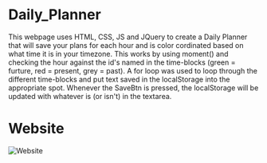 # Daily_Planner
This webpage uses HTML, CSS, JS and JQuery to create a Daily Planner that will save your plans for each hour and is color cordinated based on what time it is in your timezone. This works by using moment() and checking the hour against the id's named in the time-blocks (green = furture, red = present, grey = past). A for loop was used to loop through the different time-blocks and put text saved in the localStorage into the appropriate spot. Whenever the SaveBtn is pressed, the localStorage will be updated with whatever is (or isn't) in the textarea.

# Website
![Website](https://user-images.githubusercontent.com/70180576/98889656-59fec680-2468-11eb-8d97-722e79f87e83.jpg)

